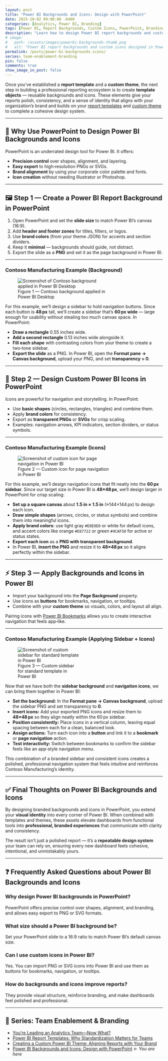 ```yaml
---
layout: post
title: "Power BI Backgrounds and Icons: Design with PowerPoint"
date: 2025-10-02 09:00:00 -0400
categories: [Analytics, Power BI, Branding]
tags: [Power BI, Report Backgrounds, Custom Icons, PowerPoint, Branding, Templates]
description: "Learn how to design Power BI report backgrounds and custom icons in PowerPoint to create polished, branded dashboards that align with your theme."
# image:
#   path: /assets/images/powerbi-backgrounds-thumb.png
#   alt: "Power BI report backgrounds and custom icons designed in PowerPoint"
permalink: /posts/power-bi-backgrounds-icons/
series: team-enablement-branding
pin: false
comments: true
show_image_in_post: false
---
```


<!--
Structured Data: BlogPosting schema for SEO
This JSON-LD block tells Google that this page is a blog article,
with metadata like title, description, author, publish date, and image.
It helps enable rich results in search.
-->
<script type="application/ld+json">
{
  "@context": "https://schema.org",
  "@type": "BlogPosting",
  "headline": "Power BI Backgrounds and Icons: Design with PowerPoint",
  "description": "Learn how to design Power BI report backgrounds and custom icons in PowerPoint to create polished, branded dashboards that align with your theme.",
  "image": "https://thebookofdale.github.io/assets/images/powerbi-backgrounds-thumb.png",
  "author": {
    "@type": "Person",
    "name": "Christopher Dale"
  },
  "publisher": {
    "@type": "Organization",
    "name": "The Book of Dale",
    "logo": {
      "@type": "ImageObject",
      "url": "https://thebookofdale.github.io/assets/images/logo.png"
    }
  },
  "url": "https://thebookofdale.github.io/posts/power-bi-backgrounds-icons/",
  "datePublished": "2025-10-03T09:00:00-04:00",
  "dateModified": "2025-10-07T15:47:10-04:00",
  "articleSection": ["Analytics", "Power BI", "Branding"],
  "keywords": ["Power BI", "Report Backgrounds", "Custom Icons", "PowerPoint", "Branding", "Templates"],
  "mainEntityOfPage": {
    "@type": "WebPage",
    "@id": "https://thebookofdale.github.io/posts/power-bi-backgrounds-icons/"
  }
}
</script>

Once you’ve established a **report template** and a **custom theme**, the next step in building a professional reporting ecosystem is to create **template objects** — reusable backgrounds and icons. These elements give your reports polish, consistency, and a sense of identity that aligns with your organization’s brand and builds on your [report templates](/posts/power-bi-report-templates/) and [custom theme](/posts/power-bi-custom-theme/) to complete a cohesive design system.

---

## 🎨 Why Use PowerPoint to Design Power BI Backgrounds and Icons

PowerPoint is an underrated design tool for Power BI. It offers:
- **Precision control** over shapes, alignment, and layering.  
- **Easy export** to high‑resolution PNGs or SVGs.  
- **Brand alignment** by using your corporate color palette and fonts.  
- **Icon creation** without needing Illustrator or Photoshop.  

---

## 🖼️ Step 1 — Create a Power BI Report Background in PowerPoint

1. Open PowerPoint and set the **slide size** to match Power BI’s canvas (16:9).  
2. Add **header and footer zones** for titles, filters, or logos.  
3. Use **brand colors** (from your theme JSON) for accents and section dividers.  
4. Keep it **minimal** — backgrounds should guide, not distract.  
5. Export the slide as a **PNG** and set it as the page background in Power BI.  

---

### Contoso Manufacturing Example (Background)

<figure class="float-end ms-3 mb-3" style="max-width:300px;">
  <img src="/assets/images/posts/power-bi-design-pp/contoso-mfg-background.png"
       alt="Screenshot of Contoso background applied in Power BI Desktop"
       class="img-fluid">
  <figcaption class="text-center small text-muted">
    Figure 1 — Contoso background applied in Power BI Desktop
  </figcaption>
</figure>

For this example, we’ll design a sidebar to hold navigation buttons. Since each button is **48 px** tall, we’ll create a sidebar that’s **60 px wide** — large enough for usability without stealing too much canvas space. In PowerPoint:

- **Draw a rectangle** 0.55 inches wide.  
- **Add a second rectangle** 0.13 inches wide alongside it.  
- **Fill each shape** with contrasting colors from your theme to create a two‑tone sidebar.  
- **Export the slide** as a PNG. In Power BI, open the **Format pane → Canvas background**, upload your PNG, and set **transparency = 0**.

---

## 🔲 Step 2 — Design Custom Power BI Icons in PowerPoint

Icons are powerful for navigation and storytelling. In PowerPoint:
- Use **basic shapes** (circles, rectangles, triangles) and combine them.  
- Apply **brand colors** for consistency.  
- Export as **transparent PNGs** or **SVGs** for crisp scaling.  
- Examples: navigation arrows, KPI indicators, section dividers, or status symbols.  

---

### Contoso Manufacturing Example (Icons)

<figure class="float-end ms-3 mb-3" style="max-width:300px;">
  <img src="/assets/images/posts/power-bi-design-pp/custom-pages-icon.png"
       alt="Screenshot of custom icon for page navigation in Power BI"
       class="img-fluid">
  <figcaption class="text-center small text-muted">
    Figure 2 — Custom icon for page navigation in Power BI
  </figcaption>
</figure>

For this example, we’ll design navigation icons that fit neatly into the **60 px sidebar**. Since our target size in Power BI is **48×48 px**, we’ll design larger in PowerPoint for crisp scaling:

- **Set up a square canvas** about **1.5 in × 1.5 in** (≈144×144 px) to design each icon.  
- **Draw simple shapes** (arrows, circles, or status symbols) and combine them into meaningful icons.  
- **Apply brand colors**: use light gray `#E0E0E0` or white for default icons, and accent colors like orange `#E87722` or green `#4CAF50` for active or status states.  
- **Export each icon** as a **PNG with transparent background**.  
- In Power BI, **insert the PNG** and resize it to **48×48 px** so it aligns perfectly within the sidebar.  

---

## ⚡ Step 3 — Apply Backgrounds and Icons in Power BI

- Import your background into the **Page Background** property.  
- Use icons as **buttons** for bookmarks, navigation, or tooltips.  
- Combine with your **custom theme** so visuals, colors, and layout all align. 

Pairing icons with [Power BI Bookmarks](/posts/power-bi-bookmarks/) allows you to create interactive navigation that feels app‑like. 

---

### Contoso Manufacturing Example (Applying Sidebar + Icons)

<figure class="float-end ms-3 mb-3" style="max-width:200px;">
  <img src="/assets/images/posts/power-bi-design-pp/contoso-sidebar.png"
       alt="Screenshot of custom sidebar for standard template in Power BI"
       class="img-fluid">
  <figcaption class="text-center small text-muted">
    Figure 3 — Custom sidebar for standard template in Power BI
  </figcaption>
</figure>

Now that we have both the **sidebar background** and **navigation icons**, we can bring them together in Power BI:

- **Set the background:** In the **Format pane → Canvas background**, upload the sidebar PNG and set transparency to **0**.  
- **Insert icons:** Add your exported PNG icons and resize them to **48×48 px** so they align neatly within the 60 px sidebar.  
- **Position consistently:** Place icons in a vertical column, leaving equal spacing between each for a clean, balanced look.  
- **Assign actions:** Turn each icon into a **button** and link it to a **bookmark** or **page navigation** action.  
- **Test interactivity:** Switch between bookmarks to confirm the sidebar feels like an app‑style navigation menu.  

This combination of a branded sidebar and consistent icons creates a polished, professional navigation system that feels intuitive and reinforces Contoso Manufacturing’s identity.

---

## ✅ Final Thoughts on Power BI Backgrounds and Icons

By designing branded backgrounds and icons in PowerPoint, you extend your **visual identity** into every corner of Power BI. When combined with templates and themes, these assets elevate dashboards from functional tools into **professional, branded experiences** that communicate with clarity and consistency.  

The result isn’t just a polished report — it’s a **repeatable design system** your team can rely on, ensuring every new dashboard feels cohesive, intentional, and unmistakably yours.

---

## ❓ Frequently Asked Questions about Power BI Backgrounds and Icons

### Why design Power BI backgrounds in PowerPoint?
PowerPoint offers precise control over shapes, alignment, and branding, and allows easy export to PNG or SVG formats.

### What size should a Power BI background be?
Set your PowerPoint slide to a 16:9 ratio to match Power BI’s default canvas size.

### Can I use custom icons in Power BI?
Yes. You can import PNG or SVG icons into Power BI and use them as buttons for bookmarks, navigation, or tooltips.

### How do backgrounds and icons improve reports?
They provide visual structure, reinforce branding, and make dashboards feel polished and professional.

<!-- Structured Data: FAQ schema for SEO -->
<script type="application/ld+json">
{
  "@context": "https://schema.org",
  "@type": "FAQPage",
  "mainEntity": [
    {
      "@type": "Question",
      "name": "Why design Power BI backgrounds in PowerPoint?",
      "acceptedAnswer": {
        "@type": "Answer",
        "text": "PowerPoint offers precise control over shapes, alignment, and branding, and allows easy export to PNG or SVG formats."
      }
    },
    {
      "@type": "Question",
      "name": "What size should a Power BI background be?",
      "acceptedAnswer": {
        "@type": "Answer",
        "text": "Set your PowerPoint slide to a 16:9 ratio to match Power BI’s default canvas size."
      }
    },
    {
      "@type": "Question",
      "name": "Can I use custom icons in Power BI?",
      "acceptedAnswer": {
        "@type": "Answer",
        "text": "Yes. You can import PNG or SVG icons into Power BI and use them as buttons for bookmarks, navigation, or tooltips."
      }
    },
    {
      "@type": "Question",
      "name": "How do backgrounds and icons improve reports?",
      "acceptedAnswer": {
        "@type": "Answer",
        "text": "They provide visual structure, reinforce branding, and make dashboards feel polished and professional."
      }
    }
  ]
}
</script>

---

## 🔗 Series: Team Enablement & Branding

- [You’re Leading an Analytics Team—Now What?](/posts/analytics-team-lead-foundation/)
- [Power BI Report Templates: Why Standardization Matters for Teams](/posts/power-bi-report-templates/)
- [Creating a Custom Power BI Theme: Aligning Reports with Your Brand](/posts/power-bi-custom-theme/)
- [Power BI Backgrounds and Icons: Design with PowerPoint](/posts/power-bi-backgrounds-icons/) ← *You are here*